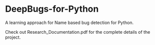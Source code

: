 # DeepBugs-for-Python
A learning approach for Name based bug detection for Python.

Check out Research_Documentation.pdf for the complete details of the project.
